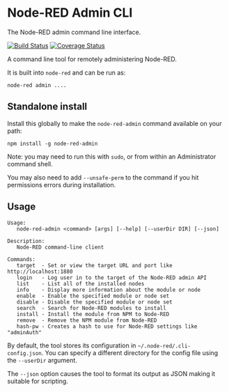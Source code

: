 # Node-RED Admin CLI

The Node-RED admin command line interface.

[![Build Status](https://travis-ci.org/node-red/node-red-admin.svg?branch=master)](https://travis-ci.org/node-red/node-red-admin) [![Coverage Status](https://coveralls.io/repos/node-red/node-red-admin/badge.svg?branch=master)](https://coveralls.io/r/node-red/node-red-admin?branch=master)


A command line tool for remotely administering Node-RED.

It is built into `node-red` and can be run as:

    node-red admin ....


## Standalone install

Install this globally to make the `node-red-admin` command available on your path:

    npm install -g node-red-admin

Note: you may need to run this with `sudo`, or from within an Administrator command shell.

You may also need to add `--unsafe-perm` to the command if you hit permissions errors during installation.

## Usage

    Usage:
       node-red-admin <command> [args] [--help] [--userDir DIR] [--json]

    Description:
       Node-RED command-line client

    Commands:
       target  - Set or view the target URL and port like http://localhost:1880
       login   - Log user in to the target of the Node-RED admin API
       list    - List all of the installed nodes
       info    - Display more information about the module or node
       enable  - Enable the specified module or node set
       disable - Disable the specified module or node set
       search  - Search for Node-RED modules to install
       install - Install the module from NPM to Node-RED
       remove  - Remove the NPM module from Node-RED
       hash-pw - Creates a hash to use for Node-RED settings like "adminAuth"

By default, the tool stores its configuration in `~/.node-red/.cli-config.json`. You
can specify a different directory for the config file using the `--userDir` argument.

The `--json` option causes the tool to format its output as JSON making it suitable
for scripting.
